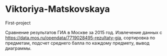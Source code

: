 # Viktoriya-Matskovskaya
First-project

Сравнение результатов ГИА в Москве за 2015 год. Извлечение данных с https://data.mos.ru/opendata/7719028495-rezultaty-gia, сортировка по предметам, подсчет среднего балла по каждому предмету, вывод диаграммы.
